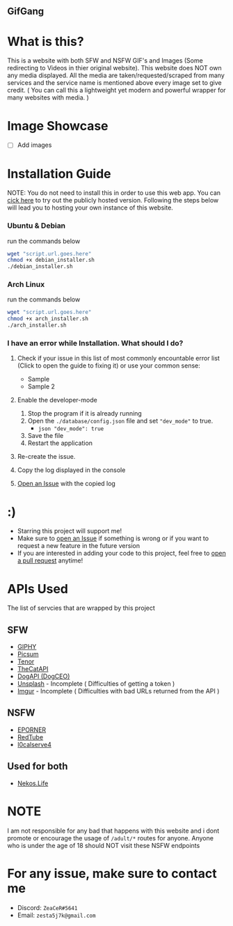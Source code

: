 ## GifGang

# What is this?

This is a website with both SFW and NSFW GIF's and Images (Some redirecting to Videos in thier original website). This website does NOT own any media displayed. All the media are taken/requested/scraped from many services and the service name is mentioned above every image set to give credit. ( You can call this a lightweight yet modern and powerful wrapper for many websites with media. )

# Image Showcase

- [ ] Add images

# Installation Guide

NOTE: You do not need to install this in order to use this web app. You can [cick here](http://gifgang.net) to try out the publicly hosted version. Following the steps below will lead you to hosting your own instance of this website.

### Ubuntu & Debian

run the commands below

```bash
wget "script.url.goes.here"
chmod +x debian_installer.sh
./debian_installer.sh
```

### Arch Linux

run the commands below

```bash
wget "script.url.goes.here"
chmod +x arch_installer.sh
./arch_installer.sh
```

### I have an error while Installation. What should I do?

1) Check if your issue in this list of most commonly encountable error list (Click to open the guide to fixing it) or use your common sense:
    - Sample
    - Sample 2

2) Enable the developer-mode
    1) Stop the program if it is already running
    2) Open the `./database/config.json` file and set `"dev_mode"` to true.
         - ```json "dev_mode": true```
    3) Save the file
    4) Restart the application
3) Re-create the issue.
4) Copy the log displayed in the console
5) [Open an Issue](https://github.com/hirusha-adi/GifGang/issues/new/choose) with the copied log


# :)

- Starring this project will support me!
- Make sure to [open an Issue](https://github.com/hirusha-adi/GifGang/issues/new/choose) if something is wrong or if you want to request a new feature in the future version
- If you are interested in adding your code to this project, feel free to [open a pull request](https://github.com/hirusha-adi/GifGang/compare) anytime!

# APIs Used
The list of servcies that are wrapped by this project

## SFW
  - [GIPHY](https://developers.giphy.com/)
  - [Picsum](https://picsum.photos/)
  - [Tenor](https://tenor.com/gifapi/documentation)
  - [TheCatAPI](https://thecatapi.com/)
  - [DogAPI (DogCEO)](https://dog.ceo/dog-api/)
  - [Unsplash](https://unsplash.com/developers) - Incomplete ( Difficulties of getting a token )
  - [Imgur](https://api.imgur.com/) - Incomplete ( Difficulties with bad URLs returned from the API )
## NSFW
  - [EPORNER](https://www.eporner.com/api/v2/)
  - [RedTube](https://api.redtube.com/)
  - [l0calserve4](https://api.l0calserve4.ml/hmtai/)
## Used for both
  - [Nekos.Life](https://nekos.life/)
  
  
# NOTE

I am not responsible for any bad that happens with this website and i dont promote or encourage the usage of `/adult/*` routes for anyone. Anyone who is under the age of 18 should NOT visit these NSFW endpoints

# For any issue, make sure to contact me

- Discord: `ZeaCeR#5641`
- Email: `zesta5j7k@gmail.com`


